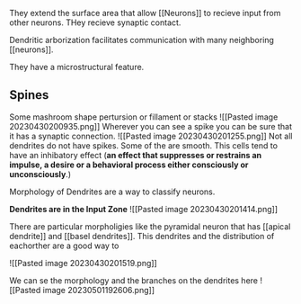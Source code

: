 They extend the surface area that allow [[Neurons]] to recieve input from other neurons. THey recieve synaptic contact.

Dendritic arborization facilitates communication with many neighboring [[neurons]].

They have a microstructural feature.
## Spines
Some mashroom shape pertursion or fillament or stacks
![[Pasted image 20230430200935.png]]
Wherever you can see a spike you can be sure that it has a synaptic connection.
![[Pasted image 20230430201255.png]]
Not all dendrites do not have spikes. Some of the are smooth. This cells tend to have an inhibatory effect (**an effect that suppresses or restrains an impulse, a desire or a behavioral process either consciously or unconsciously**.)

Morphology of Dendrites are a way to classify neurons.

**Dendrites are in the Input Zone**
![[Pasted image 20230430201414.png]]

There are particular morpholigies like the pyramidal neuron that has [[apical dendrite]] and [[basel dendrites]]. This dendrites and the distribution of eachorther are a good way to 

![[Pasted image 20230430201519.png]]

We can se the morphology and the branches on the dendrites here
![[Pasted image 20230501192606.png]]

